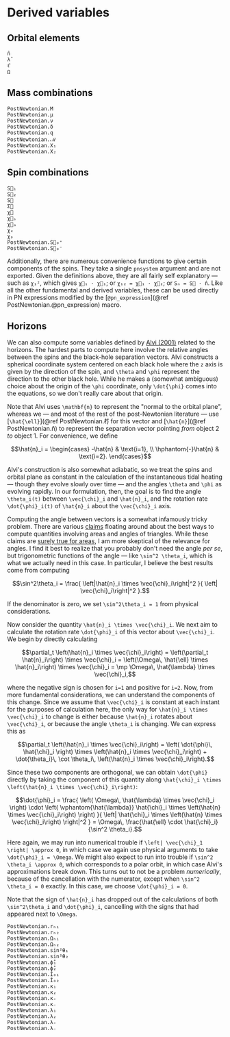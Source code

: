 # Derived variables

## Orbital elements

```@docs
n̂
λ̂
ℓ̂
Ω
```

## Mass combinations

```@docs
PostNewtonian.M
PostNewtonian.μ
PostNewtonian.ν
PostNewtonian.δ
PostNewtonian.q
PostNewtonian.ℳ
PostNewtonian.X₁
PostNewtonian.X₂
```

## Spin combinations

```@docs
S⃗₁
S⃗₂
S⃗
Σ⃗
χ⃗
χ⃗ₛ
χ⃗ₐ
χₑ
χₚ
PostNewtonian.S⃗₀⁺
PostNewtonian.S⃗₀⁻
```

Additionally, there are numerous convenience functions to give certain
components of the spins.  They take a single `pnsystem` argument and are not
exported.  Given the definitions above, they are all fairly self explanatory —
such as `χ₁²`, which gives `χ⃗₁ ⋅ χ⃗₁`; or `χ₁₂ = χ⃗₁ ⋅ χ⃗₂`; or `Sₙ = S⃗ ⋅ n̂`.
Like all the other fundamental and derived variables, these can be used directly
in PN expressions modified by the [`@pn_expression`](@ref
PostNewtonian.@pn_expression) macro.


## Horizons

We can also compute some variables defined by [Alvi
(2001)](http://link.aps.org/doi/10.1103/PhysRevD.64.104020) related to the
horizons.  The hardest parts to compute here involve the relative angles between
the spins and the black-hole separation vectors.  Alvi constructs a spherical
coordinate system centered on each black hole where the ``z`` axis is given by
the direction of the spin, and ``\theta`` and ``\phi`` represent the direction
to the other black hole.  While he makes a (somewhat ambiguous) choice about the
origin of the ``\phi`` coordinate, only ``\dot{\phi}`` comes into the equations,
so we don't really care about that origin.

Note that Alvi uses ``\mathbf{n}`` to represent the "normal to the orbital
plane", whereas we — and most of the rest of the post-Newtonian literature — use
[``\hat{\ell}``](@ref PostNewtonian.ℓ̂) for this vector and [``\hat{n}``](@ref
PostNewtonian.n̂) to represent the separation vector pointing *from* object 2
*to* object 1.  For convenience, we define
```math
\hat{n}_i = \begin{cases}
-\hat{n} & \text{i=1}, \\
\hphantom{-}\hat{n} & \text{i=2}.
\end{cases}
```

Alvi's construction is also somewhat adiabatic, so we treat the spins and
orbital plane as constant in the calculation of the instantaneous tidal heating
— though they evolve slowly over time — and the angles ``\theta`` and ``\phi``
as evolving rapidly.  In our formulation, then, the goal is to find the angle
``\theta_i(t)`` between ``\vec{\chi}_i`` and ``\hat{n}_i``, and the rotation
rate ``\dot{\phi}_i(t)`` of ``\hat{n}_i`` about the ``\vec{\chi}_i`` axis.

Computing the angle between vectors is a somewhat infamously tricky problem.
There are various
[claims](https://people.eecs.berkeley.edu/~wkahan/Triangle.pdf) floating around
about the best ways to compute quantities involving areas and angles of
triangles.  While these claims are [surely true for
areas](https://inria.hal.science/hal-00790071), I am more skeptical of the
relevance for angles.  I find it best to realize that you probably don't need
the angle *per se*, but trigonometric functions of the angle — like ``\sin^2
\theta_i``, which is what we actually need in this case.  In particular, I
believe the best results come from computing
```math
\sin^2\theta_i = \frac{
    \left|\hat{n}_i \times \vec{\chi}_i\right|^2
}{
    \left| \vec{\chi}_i\right|^2
}.
```
If the denominator is zero, we set ``\sin^2\theta_i = 1`` from physical
considerations.

Now consider the quantity ``\hat{n}_i \times \vec{\chi}_i``.  We next aim to
calculate the rotation rate ``\dot{\phi}_i`` of this vector about
``\vec{\chi}_i``.  We begin by directly calculating
```math
\partial_t \left(\hat{n}_i \times \vec{\chi}_i\right)
=
\left(\partial_t \hat{n}_i\right) \times \vec{\chi}_i
=
\left(\Omega\, \hat{\ell} \times \hat{n}_i\right) \times \vec{\chi}_i
=
\mp \Omega\, \hat{\lambda} \times \vec{\chi}_i,
```
where the negative sign is chosen for ``i=1`` and positive for ``i=2``.  Now,
from more fundamental considerations, we can understand the components of this
change.  Since we assume that ``\vec{\chi}_i`` is constant at each instant for
the purposes of calculation here, the only way for ``\hat{n}_i \times
\vec{\chi}_i`` to change is either because ``\hat{n}_i`` rotates about
``\vec{\chi}_i``, or because the angle ``\theta_i`` is changing.  We can express
this as
```math
\partial_t \left(\hat{n}_i \times \vec{\chi}_i\right)
=
\left( \dot{\phi}\, \hat{\chi}_i \right) \times \left(\hat{n}_i \times \vec{\chi}_i\right)
+
\dot{\theta_i}\, \cot \theta_i\, \left(\hat{n}_i \times \vec{\chi}_i\right).
```
Since these two components are orthogonal, we can obtain ``\dot{\phi}`` directly
by taking the component of this quantity along ``\hat{\chi}_i \times
\left(\hat{n}_i \times \vec{\chi}_i\right)``:
```math
\dot{\phi}_i
=
\frac{
    \left( \Omega\, \hat{\lambda} \times \vec{\chi}_i \right)
    \cdot
    \left(
        \vphantom{\hat{\lambda}} \hat{\chi}_i
        \times
        \left(\hat{n} \times \vec{\chi}_i\right)
    \right)
}{
    \left| \hat{\chi}_i \times \left(\hat{n} \times \vec{\chi}_i\right) \right|^2
}
=
\Omega\, \frac{\hat{\ell} \cdot \hat{\chi}_i}{\sin^2 \theta_i}.
```
Here again, we may run into numerical trouble if ``\left| \vec{\chi}_1 \right| \approx 0``,
in which case we again use physical arguments to take ``\dot{\phi}_i = \Omega``.
We might also expect to run into trouble if ``\sin^2 \theta_i \approx 0``, which
corresponds to a polar orbit, in which case Alvi's approximations break down.
This turns out to not be a problem *numerically*, because of the cancellation
with the numerator, except when ``\sin^2 \theta_i = 0`` exactly.  In this case,
we choose ``\dot{\phi}_i = 0``.

Note that the sign of ``\hat{n}_i`` has dropped out of the calculations of both
``\sin^2\theta_i`` and ``\dot{\phi}_i``, cancelling with the signs that had
appeared next to ``\Omega``.

```@docs
PostNewtonian.rₕ₁
PostNewtonian.rₕ₂
PostNewtonian.Ωₕ₁
PostNewtonian.Ωₕ₂
PostNewtonian.sin²θ₁
PostNewtonian.sin²θ₂
PostNewtonian.ϕ̇̂₁
PostNewtonian.ϕ̇̂₂
PostNewtonian.Î₀₁
PostNewtonian.Î₀₂
PostNewtonian.κ₁
PostNewtonian.κ₂
PostNewtonian.κ₊
PostNewtonian.κ₋
PostNewtonian.λ₁
PostNewtonian.λ₂
PostNewtonian.λ₊
PostNewtonian.λ₋
```
